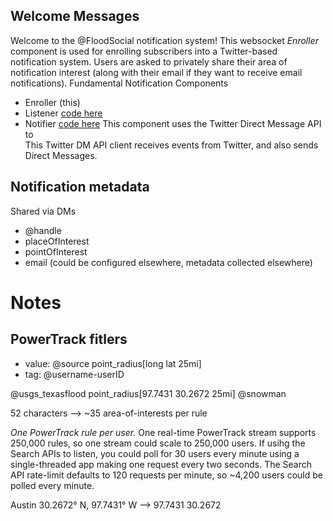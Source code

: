 ## Welcome Messages
Welcome to the @FloodSocial notification system! 
This websocket *Enroller* component is used for enrolling subscribers into a Twitter-based notification system. 
Users are asked to privately share their area of notification interest (along with their email if they 
want to receive email notifications). 
Fundamental Notification Components
* Enroller (this)
* Listener [code here](https://github.com/jimmoffitt/pi-adventures/blob/master/listen/stream/python/py-stream-pi.py)
* Notifier [code here](https://github.com/jimmoffitt/pi-adventures/blob/master/notify/tweet/post_tweet.rb)
This component uses the Twitter Direct Message API to  
This Twitter DM API client receives events from Twitter, and also sends Direct Messages.

## Notification metadata
Shared via DMs
* @handle
* placeOfInterest
* pointOfInterest
* email (could be configured elsewhere, metadata collected elsewhere)




# Notes

## PowerTrack fitlers
+ value: @source point_radius[long lat 25mi]
+ tag: @username-userID


@usgs_texasflood point_radius[97.7431 30.2672 25mi] 
@snowman

52 characters --> ~35 area-of-interests per rule

*One PowerTrack rule per user.* One real-time PowerTrack stream supports 250,000 rules, so one stream could scale to 250,000 users. If usihg the Search APIs to listen, you could poll for 30 users every minute using a single-threaded app making one request every two seconds. The Search API rate-limit defaults to 120 requests per minute, so ~4,200 users could be polled every minute.

Austin 30.2672° N, 97.7431° W  -->  97.7431 30.2672



